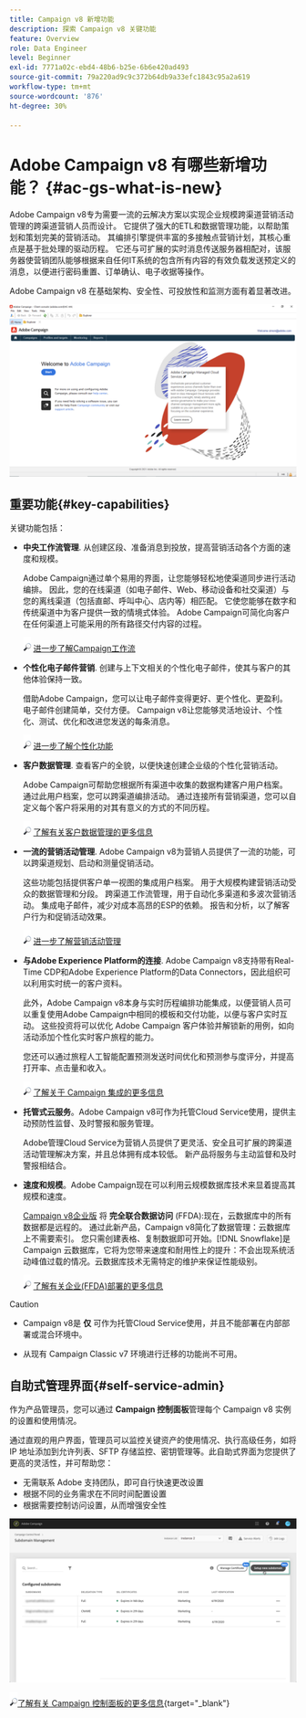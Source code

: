 ```yaml
---
title: Campaign v8 新增功能
description: 探索 Campaign v8 关键功能
feature: Overview
role: Data Engineer
level: Beginner
exl-id: 7771a02c-ebd4-48b6-b25e-6b6e420ad493
source-git-commit: 79a220ad9c9c372b64db9a33efc1843c95a2a619
workflow-type: tm+mt
source-wordcount: '876'
ht-degree: 30%

---
```


# Adobe Campaign v8 有哪些新增功能？ {#ac-gs-what-is-new}

Adobe Campaign v8专为需要一流的云解决方案以实现企业规模跨渠道营销活动管理的跨渠道营销人员而设计。 它提供了强大的ETL和数据管理功能，以帮助策划和策划完美的营销活动。 其编排引擎提供丰富的多接触点营销计划，其核心重点是基于批处理的驱动历程。 它还与可扩展的实时消息传送服务器相配对，该服务器使营销团队能够根据来自任何IT系统的包含所有内容的有效负载发送预定义的消息，以便进行密码重置、订单确认、电子收据等操作。

Adobe Campaign v8 在基础架构、安全性、可投放性和监测方面有着显著改进。

![](assets/home-page.png)

## 重要功能{#key-capabilities}

关键功能包括：

* **中央工作流管理**. 从创建区段、准备消息到投放，提高营销活动各个方面的速度和规模。

   Adobe Campaign通过单个易用的界面，让您能够轻松地使渠道同步进行活动编排。 因此，您的在线渠道（如电子邮件、Web、移动设备和社交渠道）与您的离线渠道（包括直邮、呼叫中心、店内等）相匹配。 它使您能够在数字和传统渠道中为客户提供一致的情境式体验。 Adobe Campaign可简化向客户在任何渠道上可能采用的所有路径交付内容的过程。

   ![](../assets/do-not-localize/glass.png) [进一步了解Campaign工作流](../config/workflows.md)

* **个性化电子邮件营销**. 创建与上下文相关的个性化电子邮件，使其与客户的其他体验保持一致。

   借助Adobe Campaign，您可以让电子邮件变得更好、更个性化、更盈利。 电子邮件创建简单，交付方便。 Campaign v8让您能够灵活地设计、个性化、测试、优化和改进您发送的每条消息。

   ![](../assets/do-not-localize/glass.png) [进一步了解个性化功能](create-message.md)

* **客户数据管理**. 查看客户的全貌，以便快速创建企业级的个性化营销活动。

   Adobe Campaign可帮助您根据所有渠道中收集的数据构建客户用户档案。 通过此用户档案，您可以跨渠道编排活动。 通过连接所有营销渠道，您可以自定义每个客户将采用的对其有意义的方式的不同历程。

   ![](../assets/do-not-localize/glass.png) [了解有关客户数据管理的更多信息](audiences.md)

* **一流的营销活动管理**. Adobe Campaign v8为营销人员提供了一流的功能，可以跨渠道规划、启动和测量促销活动。

   这些功能包括提供客户单一视图的集成用户档案。 用于大规模构建营销活动受众的数据管理和分段。 跨渠道工作流管理，用于自动化多渠道和多波次营销活动。 集成电子邮件，减少对成本高昂的ESP的依赖。 报告和分析，以了解客户行为和促销活动效果。

   ![](../assets/do-not-localize/glass.png) [进一步了解营销活动管理](campaigns.md)


* **与Adobe Experience Platform的连接**. Adobe Campaign v8支持带有Real-Time CDP和Adobe Experience Platform的Data Connectors，因此组织可以利用实时统一的客户资料。

   此外，Adobe Campaign v8本身与实时历程编排功能集成，以便营销人员可以重复使用Adobe Campaign中相同的模板和交付功能，以便与客户实时互动。 这些投资将可以优化 Adobe Campaign 客户体验并解锁新的用例，如向活动添加个性化实时客户旅程的能力。

   您还可以通过旅程人工智能配置预测发送时间优化和预测参与度评分，并提高打开率、点击量和收入。

   ![](../assets/do-not-localize/glass.png) [了解关于 Campaign 集成的更多信息](../connect/integration.md)


* **托管式云服务**。Adobe Campaign v8可作为托管Cloud Service使用，提供主动预防性监督、及时警报和服务管理。

   Adobe管理Cloud Service为营销人员提供了更灵活、安全且可扩展的跨渠道活动管理解决方案，并且总体拥有成本较低。 新产品将服务与主动监督和及时警报相结合。

* **速度和规模**。Adobe Campaign现在可以利用云规模数据库技术来显着提高其规模和速度。

   [Campaign v8企业版](../architecture/enterprise-deployment.md) 将 **完全联合数据访问** (FFDA):现在，云数据库中的所有数据都是远程的。 通过此新产品，Campaign v8简化了数据管理：云数据库上不需要索引。 您只需创建表格、复制数据即可开始。[!DNL Snowflake]是 Campaign 云数据库，它将为您带来速度和耐用性上的提升：不会出现系统活动峰值过载的情况。云数据库技术无需特定的维护来保证性能级别。

   ![](../assets/do-not-localize/glass.png) [了解有关企业(FFDA)部署的更多信息](../architecture/enterprise-deployment.md)


>[!CAUTION]
>
>* Campaign v8是 **仅** 可作为托管Cloud Service使用，并且不能部署在内部部署或混合环境中。
>
>* 从现有 Campaign Classic v7 环境进行迁移的功能尚不可用。




## 自助式管理界面{#self-service-admin}

作为产品管理员，您可以通过 **Campaign 控制面板**&#x200B;管理每个 Campaign v8 实例的设置和使用情况。

通过直观的用户界面，管理员可以监控关键资产的使用情况、执行高级任务，如将 IP 地址添加到允许列表、SFTP 存储监控、密钥管理等。此自助式界面为您提供了更高的灵活性，并可帮助您：

* 无需联系 Adobe 支持团队，即可自行快速更改设置
* 根据不同的业务需求在不同时间配置设置
* 根据需要控制访问设置，从而增强安全性

![](assets/subdomain1.png)

![](../assets/do-not-localize/glass.png)[了解有关 Campaign 控制面板的更多信息](https://experienceleague.adobe.com/docs/control-panel/using/discover-control-panel/key-features.html?lang=zh-Hans){target=&quot;_blank&quot;}


